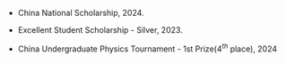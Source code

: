 - China National Scholarship, 2024.

- Excellent Student Scholarship - Silver, 2023.

- China Undergraduate Physics Tournament - 1st Prize($4^{th}$ place), 2024